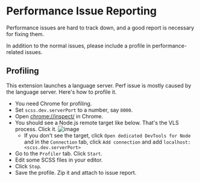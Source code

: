 # Performance Issue Reporting

Performance issues are hard to track down, and a good report is necessary for fixing them.

In addition to the normal issues, please include a profile in performance-related issues.

## Profiling

This extension launches a language server. Perf issue is mostly caused by the language server. Here's how to profile it.

- You need Chrome for profiling.
- Set `scss.dev.serverPort` to a number, say `8000`.
- Open [chrome://inspect/](chrome://inspect/) in Chrome.
- You should see a Node.js remote target like below. That's the VLS process. Click it.
    ![image](https://user-images.githubusercontent.com/4033249/56996577-d61d0c00-6b59-11e9-85f0-29dc15e2e2aa.png)
    - If you don't see the target, click `Open dedicated DevTools for Node` and in the `Connection` tab, click `Add connection` and add `localhost:<scss.dev.serverPort>`
- Go to the `Profiler` tab. Click `Start`.
- Edit some SCSS files in your editor.
- Click `Stop`.
- Save the profile. Zip it and attach to issue report.
